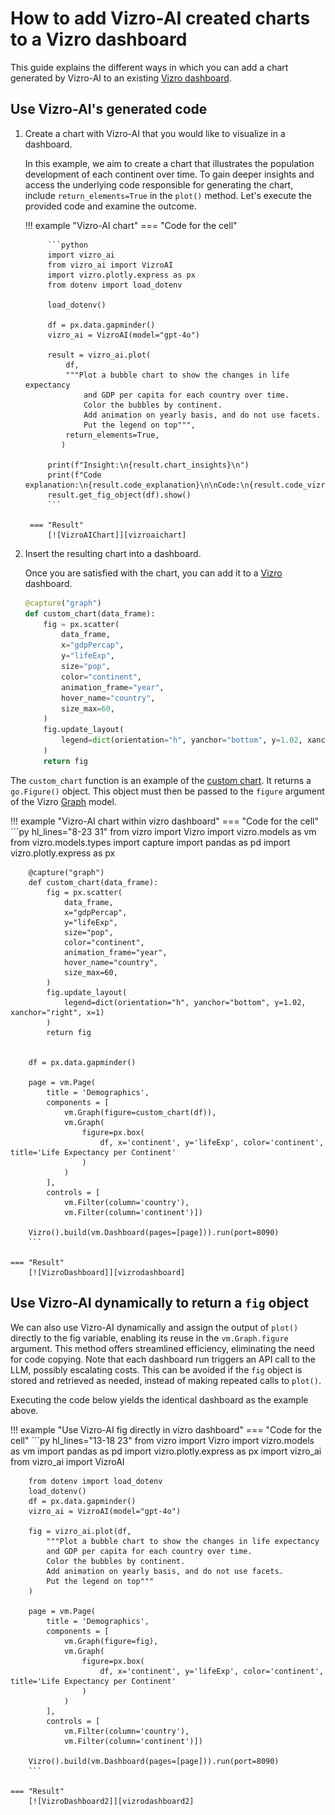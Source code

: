 # How to add Vizro-AI created charts to a Vizro dashboard

This guide explains the different ways in which you can add a chart generated by Vizro-AI to an existing [Vizro dashboard](https://github.com/mckinsey/vizro/tree/main/vizro-core).

## Use Vizro-AI's generated code

1. Create a chart with Vizro-AI that you would like to visualize in a dashboard.

    In this example, we aim to create a chart that illustrates the population development of each continent over time. To gain deeper insights and access the underlying code responsible for generating the chart, include `return_elements=True` in the `plot()` method. Let's execute the provided code and examine the outcome.

    !!! example "Vizro-AI chart"
        === "Code for the cell"

            ```python
            import vizro_ai
            from vizro_ai import VizroAI
            import vizro.plotly.express as px
            from dotenv import load_dotenv
    
            load_dotenv()
    
            df = px.data.gapminder()
            vizro_ai = VizroAI(model="gpt-4o")
    
            result = vizro_ai.plot(
                df,
                """Plot a bubble chart to show the changes in life expectancy
                    and GDP per capita for each country over time.
                    Color the bubbles by continent.
                    Add animation on yearly basis, and do not use facets.
                    Put the legend on top""",
                return_elements=True,
               )
    
            print(f"Insight:\n{result.chart_insights}\n")
            print(f"Code explanation:\n{result.code_explanation}\n\nCode:\n{result.code_vizro}\n")
            result.get_fig_object(df).show()
            ```

        === "Result"
            [![VizroAIChart]][vizroaichart]

2. Insert the resulting chart into a dashboard.

    Once you are satisfied with the chart, you can add it to a [Vizro](https://github.com/mckinsey/vizro/tree/main/vizro-core) dashboard.

    ```py
    @capture("graph")
    def custom_chart(data_frame):
        fig = px.scatter(
            data_frame,
            x="gdpPercap",
            y="lifeExp",
            size="pop",
            color="continent",
            animation_frame="year",
            hover_name="country",
            size_max=60,
        )
        fig.update_layout(
            legend=dict(orientation="h", yanchor="bottom", y=1.02, xanchor="right", x=1)
        )
        return fig
    ```

The `custom_chart` function is an example of the [custom chart](https://vizro.readthedocs.io/en/stable/pages/user-guides/custom-charts). It returns a `go.Figure()` object. This object must then be passed to the `figure` argument of the Vizro [Graph](https://vizro.readthedocs.io/en/stable/pages/user-guides/graph) model.

!!! example "Vizro-AI chart within vizro dashboard"
    === "Code for the cell"
        ```py hl_lines="8-23 31"
        from vizro import Vizro
        import vizro.models as vm
        from vizro.models.types import capture
        import pandas as pd
        import vizro.plotly.express as px


        @capture("graph")
        def custom_chart(data_frame):
            fig = px.scatter(
                data_frame,
                x="gdpPercap",
                y="lifeExp",
                size="pop",
                color="continent",
                animation_frame="year",
                hover_name="country",
                size_max=60,
            )
            fig.update_layout(
                legend=dict(orientation="h", yanchor="bottom", y=1.02, xanchor="right", x=1)
            )
            return fig


        df = px.data.gapminder()

        page = vm.Page(
            title = 'Demographics',
            components = [
                vm.Graph(figure=custom_chart(df)),
                vm.Graph(
                    figure=px.box(
                        df, x='continent', y='lifeExp', color='continent', title='Life Expectancy per Continent'
                    )
                )
            ],
            controls = [
                vm.Filter(column='country'),
                vm.Filter(column='continent')])

        Vizro().build(vm.Dashboard(pages=[page])).run(port=8090)
        ```

    === "Result"
        [![VizroDashboard]][vizrodashboard]

## Use Vizro-AI dynamically to return a `fig` object

We can also use Vizro-AI dynamically and assign the output of `plot()` directly to the fig variable, enabling its reuse in the `vm.Graph.figure` argument. This method offers streamlined efficiency, eliminating the need for code copying. Note that each dashboard run triggers an API call to the LLM, possibly escalating costs. This can be avoided if the `fig` object is stored and retrieved as needed, instead of making repeated calls to `plot()`.

Executing the code below yields the identical dashboard as the example above.

!!! example "Use Vizro-AI fig directly in vizro dashboard"
    === "Code for the cell"
        ```py hl_lines="13-18 23"
        from vizro import Vizro
        import vizro.models as vm
        import pandas as pd
        import vizro.plotly.express as px
        import vizro_ai
        from vizro_ai import VizroAI

        from dotenv import load_dotenv
        load_dotenv()
        df = px.data.gapminder()
        vizro_ai = VizroAI(model="gpt-4o")

        fig = vizro_ai.plot(df,
            """Plot a bubble chart to show the changes in life expectancy
            and GDP per capita for each country over time.
            Color the bubbles by continent.
            Add animation on yearly basis, and do not use facets.
            Put the legend on top"""
        )

        page = vm.Page(
            title = 'Demographics',
            components = [
                vm.Graph(figure=fig),
                vm.Graph(
                    figure=px.box(
                        df, x='continent', y='lifeExp', color='continent', title='Life Expectancy per Continent'
                    )
                )
            ],
            controls = [
                vm.Filter(column='country'),
                vm.Filter(column='continent')])

        Vizro().build(vm.Dashboard(pages=[page])).run(port=8090)
        ```

    === "Result"
        [![VizroDashboard2]][vizrodashboard2]

[vizroaichart]: ../../assets/user_guides/vizro-ai-chart.png
[vizrodashboard]: ../../assets/user_guides/chart_into_dashboard_large.png
[vizrodashboard2]: ../../assets/user_guides/chart_into_dashboard_large.png
